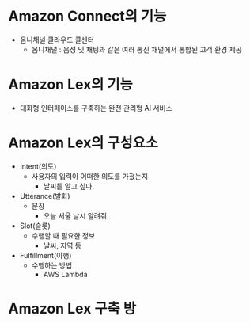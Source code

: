 # Amazon Connect의 기능
- 옴니채널 클라우드 콜센터
  - 옴니채널 : 음성 및 채팅과 같은 여러 통신 채널에서 통합된 고객 환경 제공

# Amazon Lex의 기능
- 대화형 인터페이스를 구축하는 완전 관리형 AI 서비스

# Amazon Lex의 구성요소
- Intent(의도)
  - 사용자의 입력이 어떠한 의도를 가졌는지
    - 날씨를 알고 싶다.
- Utterance(발화)
  - 문장
    - 오늘 서울 날시 알려줘.
- Slot(슬롯)
  - 수행할 때 필요한 정보
    - 날씨, 지역 등
- Fulfillment(이행)
  - 수행하는 방법
    - AWS Lambda

# Amazon Lex 구축 방






